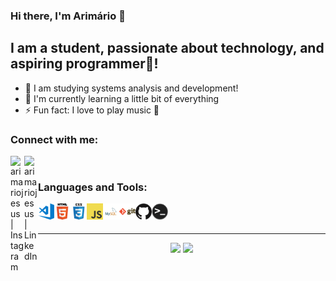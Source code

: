 ### Hi there, I'm Arimário 👋

## I am a student, passionate about technology, and aspiring programmer🤣!
- 🔭 I am studying systems analysis and development!
- 🌱 I'm currently learning a little bit of everything
- ⚡ Fun fact: I love to play music 🎻

### Connect with me:

[<img align="left" alt="arimariojesus | Instagram" width="22px" src="https://image.flaticon.com/icons/svg/1384/1384031.svg" />][instagram]
[<img align="left" alt="arimariojesus | LinkedIn" width="22px" src="https://image.flaticon.com/icons/svg/1384/1384088.svg" />][linkedin]

<br />

### Languages and Tools:

<img align="left" alt="Visual Studio Code" width="26px" src="https://raw.githubusercontent.com/github/explore/80688e429a7d4ef2fca1e82350fe8e3517d3494d/topics/visual-studio-code/visual-studio-code.png" />
<img align="left" alt="HTML5" width="26px" src="https://raw.githubusercontent.com/github/explore/80688e429a7d4ef2fca1e82350fe8e3517d3494d/topics/html/html.png" />
<img align="left" alt="CSS3" width="26px" src="https://raw.githubusercontent.com/github/explore/80688e429a7d4ef2fca1e82350fe8e3517d3494d/topics/css/css.png" />
<img align="left" alt="JavaScript" width="26px" src="https://raw.githubusercontent.com/github/explore/80688e429a7d4ef2fca1e82350fe8e3517d3494d/topics/javascript/javascript.png" />
<img align="left" alt="MySQL" width="26px" src="https://raw.githubusercontent.com/github/explore/80688e429a7d4ef2fca1e82350fe8e3517d3494d/topics/mysql/mysql.png" />
<img align="left" alt="Git" width="26px" src="https://raw.githubusercontent.com/github/explore/80688e429a7d4ef2fca1e82350fe8e3517d3494d/topics/git/git.png" />
<img align="left" alt="GitHub" width="26px" src="https://raw.githubusercontent.com/github/explore/78df643247d429f6cc873026c0622819ad797942/topics/github/github.png" />
<img align="left" alt="HTML5" width="26px" src="https://raw.githubusercontent.com/github/explore/80688e429a7d4ef2fca1e82350fe8e3517d3494d/topics/terminal/terminal.png" />

<br />
<br />

---

<p align="center">
  <img src="https://github-readme-stats.vercel.app/api?username=arimariojesus&show_icons=true&theme=default" />
  <img src="https://github-readme-stats.vercel.app/api/top-langs/?username=arimariojesus&layout=compact" />
</p>


[instagram]: https://www.instagram.com/codeeveryday365
[linkedin]: https://www.linkedin.com/in/arimario-jesus/
